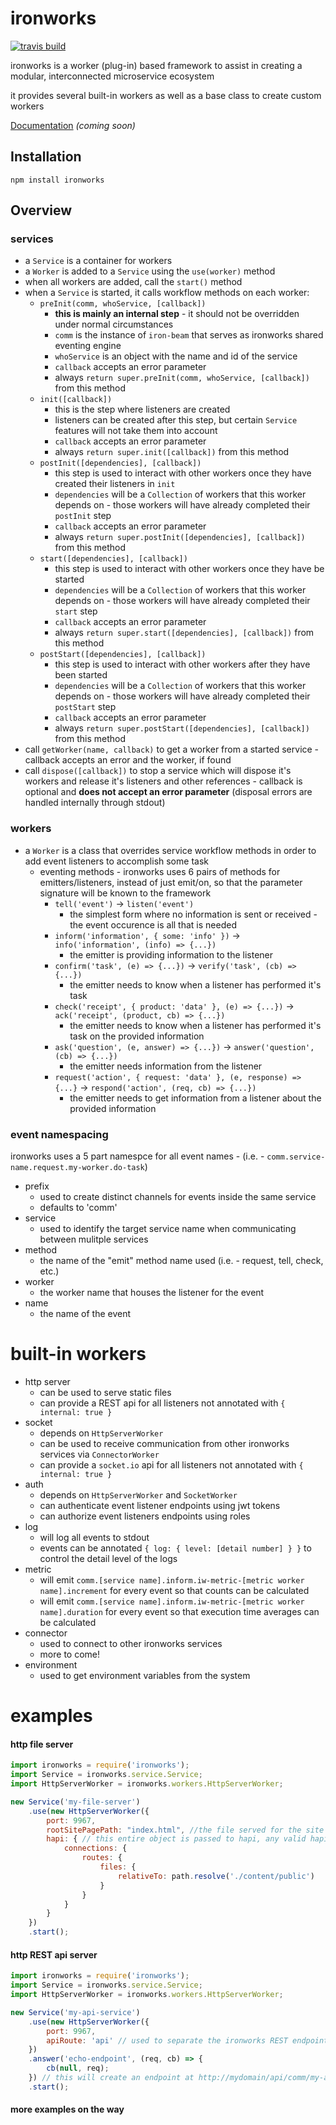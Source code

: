# ironworks
[![travis build](https://travis-ci.org/ferrous-frameworks/ironworks.svg?branch=master)](https://travis-ci.org/ferrous-frameworks/ironworks)

ironworks is a worker (plug-in) based framework to assist in creating a modular, interconnected microservice ecosystem

it provides several built-in workers as well as a base class to create custom workers

[Documentation](http://) *(coming soon)*

## Installation

`npm install ironworks`

## Overview

### services
* a `Service` is a container for workers
* a `Worker` is added to a `Service` using the `use(worker)` method
* when all workers are added, call the `start()` method
* when a `Service` is started, it calls workflow methods on each worker:
    * `preInit(comm, whoService, [callback])`
        * **this is mainly an internal step** - it should not be overridden under normal circumstances
        * `comm` is the instance of `iron-beam` that serves as ironworks shared eventing engine
        * `whoService` is an object with the name and id of the service
        * `callback` accepts an error parameter
        * always `return super.preInit(comm, whoService, [callback])` from this method
    * `init([callback])`
        * this is the step where listeners are created
        * listeners can be created after this step, but certain `Service` features will not take them into account
        * `callback` accepts an error parameter
        * always `return super.init([callback])` from this method
    * `postInit([dependencies], [callback])`
        * this step is used to interact with other workers once they have created their listeners in `init`
        * `dependencies` will be a `Collection` of workers that this worker depends on - those workers will have already completed their `postInit` step
        * `callback` accepts an error parameter
        * always `return super.postInit([dependencies], [callback])` from this method
    * `start([dependencies], [callback])`
        * this step is used to interact with other workers once they have be started
        * `dependencies` will be a `Collection` of workers that this worker depends on - those workers will have already completed their `start` step
        * `callback` accepts an error parameter
        * always `return super.start([dependencies], [callback])` from this method
    * `postStart([dependencies], [callback])`
        * this step is used to interact with other workers after they have been started
        * `dependencies` will be a `Collection` of workers that this worker depends on - those workers will have already completed their `postStart` step
        * `callback` accepts an error parameter
        * always `return super.postStart([dependencies], [callback])` from this method
* call `getWorker(name, callback)` to get a worker from a started service - callback accepts an error and the worker, if found
* call `dispose([callback])` to stop a service which will dispose it's workers and release it's listeners and other references - callback is optional and **does not accept an error parameter** (disposal errors are handled internally through stdout)

### workers
* a `Worker` is a class that overrides service workflow methods in order to add event listeners to accomplish some task
    * eventing methods - ironworks uses 6 pairs of methods for emitters/listeners, instead of just emit/on, so that the parameter signature will be known to the framework
        * `tell('event')` -> `listen('event')`
            * the simplest form where no information is sent or received - the event occurence is all that is needed
        * `inform('information', { some: 'info' })` -> `info('information', (info) => {...})`
            * the emitter is providing information to the listener
        * `confirm('task', (e) => {...})` -> `verify('task', (cb) => {...})`
            * the emitter needs to know when a listener has performed it's task
        * `check('receipt', { product: 'data' }, (e) => {...})` -> `ack('receipt', (product, cb) => {...})`
            * the emitter needs to know when a listener has performed it's task on the provided information
        * `ask('question', (e, answer) => {...})` -> `answer('question', (cb) => {...})`
            * the emitter needs information from the listener
        * `request('action', { request: 'data' }, (e, response) => {...}` -> `respond('action', (req, cb) => {...})`
            * the emitter needs to get information from a listener about the provided information

### event namespacing
ironworks uses a 5 part namespce for all event names - (i.e. - `comm.service-name.request.my-worker.do-task`)
* prefix
    * used to create distinct channels for events inside the same service
    * defaults to 'comm'
* service
    * used to identify the target service name when communicating between mulitple services
* method
    * the name of the "emit" method name used (i.e. - request, tell, check, etc.)
* worker
    * the worker name that houses the listener for the event
* name
    * the name of the event

# built-in workers
* http server
    * can be used to serve static files
    * can provide a REST api for all listeners not annotated with `{ internal: true }`
* socket
    * depends on `HttpServerWorker`
    * can be used to receive communication from other ironworks services via `ConnectorWorker`
    * can provide a `socket.io` api for all listeners not annotated with `{ internal: true }`
* auth
    * depends on `HttpServerWorker` and `SocketWorker`
    * can authenticate event listener endpoints using jwt tokens
    * can authorize event listeners endpoints using roles
* log
    * will log all events to stdout
    * events can be annotated `{ log: { level: [detail number] } }` to control the detail level of the logs
* metric
    * will emit `comm.[service name].inform.iw-metric-[metric worker name].increment` for every event so that counts can be calculated
    * will emit `comm.[service name].inform.iw-metric-[metric worker name].duration` for every event so that execution time averages can be calculated
* connector
    * used to connect to other ironworks services
    * more to come!
* environment
    * used to get environment variables from the system

# examples

#### http file server
```js
import ironworks = require('ironworks');
import Service = ironworks.service.Service;
import HttpServerWorker = ironworks.workers.HttpServerWorker;

new Service('my-file-server')
    .use(new HttpServerWorker({
        port: 9967,
        rootSitePagePath: "index.html", //the file served for the site root
        hapi: { // this entire object is passed to hapi, any valid hapi option can be used
            connections: {
                routes: {
                    files: {
                        relativeTo: path.resolve('./content/public')
                    }
                }
            }
        }
    })
    .start();
```

#### http REST api server
```js
import ironworks = require('ironworks');
import Service = ironworks.service.Service;
import HttpServerWorker = ironworks.workers.HttpServerWorker;

new Service('my-api-service')
    .use(new HttpServerWorker({
        port: 9967,
        apiRoute: 'api' // used to separate the ironworks REST endpoints from your other urls
    })
    .answer('echo-endpoint', (req, cb) => {
        cb(null, req);
    }) // this will create an endpoint at http://mydomain/api/comm/my-api-service/ask/iw-service/echo-endpoint?some=data
    .start();
```

#### more examples on the way
